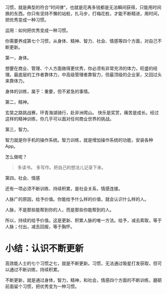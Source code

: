 习惯，就是典型的符合“时间律”，也就是花再多钱都是无法瞬间获得，只能用时间换的东西。你只有坚持不懈的站桩，扎马步，打梅花桩，才能不断精进，用时间，把优秀变成一种习惯。

运用：如何把优秀变成一种习惯。

你需要养成第七个习惯，从身体、精神、智力、社会、情感等四个方面，对自己不断更新。

第一，身体。

想要在商业、管理、个人方面做得更优秀，你必须有非常充沛的体力，旺盛的经理。最底层的工作者靠体力，中高级管理者靠智力，但最顶级的企业家，又回过头来靠体力。

身体的训练，属于：重要，但不紧急的事情。

第二，精神。

玄奘之路挑战赛，环青海湖骑行，赴非洲爬山。
快乐是奖赏，痛苦是成长。经过这样的精神训练，你几乎可以面对任何商业世界的挑战。

第三，智力。

智力就是你手机的操作系统。智力训练，就是增加操作系统的功能，安装各种App。

怎么做呢？
> 多读书。
> 多写作。把自己的想法儿记录下来。

第四，社会、情感

还有一项必须不断训练、持续积累，是社会关系，情感连接。

人脉广的原因，给予价值。你能给予什么样的价值，就会认识什么样的人。

人脉，不是那些能帮到你的人，而是那些你能帮到的人。

所以，持续的给予价值。这是更新、积累人脉的唯一方法。给予，减去索取，等于人脉；付出，减去回报，等于胸怀。

# 小结：认识不断更新

高效能人士的七个习惯之七，就是不断更新。习惯，无法通过吸星打发获取，但可以通过不断训练，持续积累。

不断更新，就是通过身体，智力，精神，和社会，情感四个方面的不断训练，磨砺前面留个习惯，把优秀变为一种习惯。


